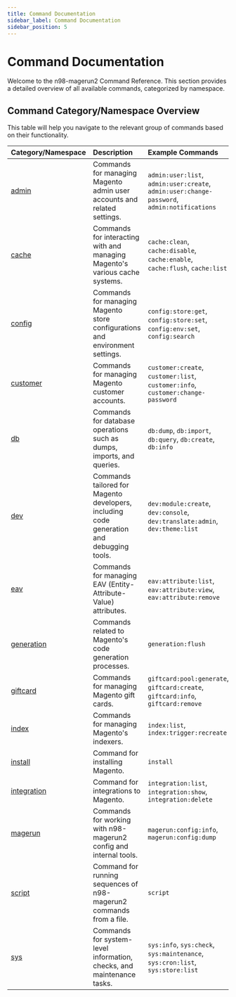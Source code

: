 ```yaml
---
title: Command Documentation
sidebar_label: Command Documentation
sidebar_position: 5
---
```


# Command Documentation

Welcome to the n98-magerun2 Command Reference. This section provides a detailed overview of all available commands, categorized by namespace.

## Command Category/Namespace Overview

This table will help you navigate to the relevant group of commands based on their functionality.

| Category/Namespace | Description                                                                              | Example Commands                                                                            |
|:-------------------|:-----------------------------------------------------------------------------------------|:--------------------------------------------------------------------------------------------|
| [admin](./admin/)              | Commands for managing Magento admin user accounts and related settings.                  | `admin:user:list`, `admin:user:create`, `admin:user:change-password`, `admin:notifications` |
| [cache](./cache/)              | Commands for interacting with and managing Magento's various cache systems.              | `cache:clean`, `cache:disable`, `cache:enable`, `cache:flush`, `cache:list`                 |
| [config](./config/)            | Commands for managing Magento store configurations and environment settings.             | `config:store:get`, `config:store:set`, `config:env:set`, `config:search`                   |
| [customer](./customer/)        | Commands for managing Magento customer accounts.                                         | `customer:create`, `customer:list`, `customer:info`, `customer:change-password`             |
| [db](./db/)                    | Commands for database operations such as dumps, imports, and queries.                    | `db:dump`, `db:import`, `db:query`, `db:create`, `db:info`                                  |
| [dev](./development/)          | Commands tailored for Magento developers, including code generation and debugging tools. | `dev:module:create`, `dev:console`, `dev:translate:admin`, `dev:theme:list`                 |
| [eav](./eav/)                  | Commands for managing EAV (Entity-Attribute-Value) attributes.                           | `eav:attribute:list`, `eav:attribute:view`, `eav:attribute:remove`                          |
| [generation](./generation/)    | Commands related to Magento's code generation processes.                                 | `generation:flush`                                                                          |
| [giftcard](./giftcard/)        | Commands for managing Magento gift cards.                                                | `giftcard:pool:generate`, `giftcard:create`, `giftcard:info`, `giftcard:remove`             |
| [index](./index/)              | Commands for managing Magento's indexers.                                                | `index:list`, `index:trigger:recreate`                                                      |
| [install](./installer/)        | Command for installing Magento.                                                          | `install`                                                                                   |
| [integration](./integration/)  | Command for integrations to Magento.                                                     | `integration:list`, `integration:show`, `integration:delete`                                |
| [magerun](./magerun/)            | Commands for working with n98-magerun2 config and internal tools.                        | `magerun:config:info`, `magerun:config:dump`                                               |
| [script](./scripting/)         | Command for running sequences of n98-magerun2 commands from a file.                      | `script`                                                                                    |
| [sys](./system/)               | Commands for system-level information, checks, and maintenance tasks.                    | `sys:info`, `sys:check`, `sys:maintenance`, `sys:cron:list`, `sys:store:list`               |

